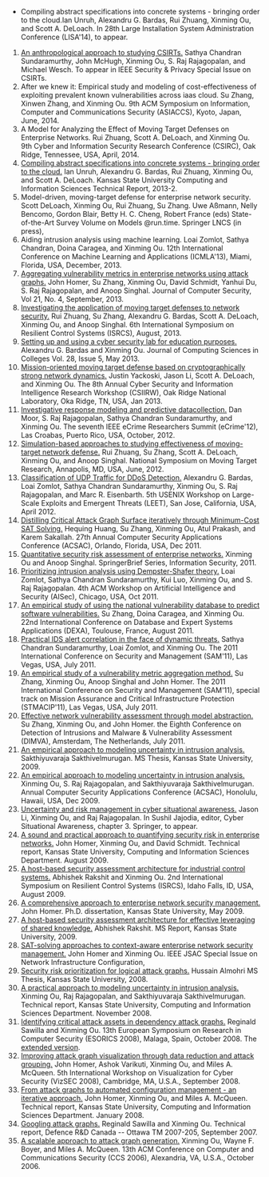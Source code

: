 
- <span class="paper-title">Compiling abstract specifications into concrete systems - bringing order to the cloud.</span><span class="paper-authors">Ian Unruh, Alexandru G. Bardas, Rui Zhuang, Xinming Ou, and Scott A. DeLoach.   </span> In
              <span class="paper-publisher">28th Large Installation System Administration Conference (LISA'14), to appear.</span>
1.  <span class="paper-title">[An anthropological approach to studying CSIRTs.](documents/spsi_csirts_preprint.pdf)</span>              <span class="paper-authors">Sathya Chandran Sundaramurthy, John McHugh, Xinming Ou, S. Raj Rajagopalan, and Michael Wesch.</span>
              <span class="paper-publisher">To appear in IEEE Security & Privacy
               Special Issue on CSIRTs.</span>
2.  <span class="paper-title">After we knew it: Empirical study and modeling of cost-effectiveness of exploiting prevalent known vulnerabilities across iaas cloud.</span>
              <span class="paper-authors">
              Su Zhang, Xinwen Zhang, and Xinming Ou.              </span>
              <span class="paper-publisher">9th ACM Symposium on Information, Computer and Communications Security (ASIACCS),</span>              <span class="paper-location">Kyoto, Japan, June, 2014.</span>
3.  <span class="paper-title">A Model for Analyzing the Effect of Moving Target Defenses on Enterprise Networks.</span>
              <span class="paper-authors">Rui Zhuang, Scott A. DeLoach, and Xinming Ou.
              </span>              <span class="paper-publisher">9th Cyber and Information Security Research Conference (CSIRC),</span>              <span class="paper-location">Oak Ridge, Tennessee, USA, April, 2014.</span>
4.  <span class="paper-title">[Compiling abstract specifications into concrete systems - bringing order to the cloud.](http://people.cis.ksu.edu/~xou/publications/ancor-tr.pdf)</span>              <span class="paper-authors">Ian Unruh, Alexandru G. Bardas, Rui Zhuang, Xinming Ou, and Scott A. DeLoach.</span>
              <span class="paper-publisher">Kansas State University Computing and Information Sciences               Technical Report,</span>
              <span class="paper-location">2013-2.</span>
5.  <span class="paper-title">Model-driven, moving-target defense for enterprise network security.</span>              <span class="paper-authors">Scott DeLoach, Xinming Ou, Rui Zhuang, Su Zhang.</span>
              <span class="paper-publisher">Uwe A&#223;mann, Nelly Bencomo, Gordon Blair, Betty H. C. Cheng, Robert France (eds) State-of-the-Art Survey Volume on Models @run.time. Springer LNCS (in press),</span>
6.  <span class="paper-title">Aiding intrusion analysis using machine learning.</span>              <span class="paper-authors">Loai Zomlot, Sathya Chandran, Doina Caragea, and Xinming Ou.</span>
              <span class="paper-publisher">12th International Conference on Machine Learning and Applications (ICMLA'13),</span>
              <span class="paper-location">Miami, Florida, USA, December, 2013.</span>
7.  <span class="paper-title">[Aggregating vulnerability metrics in enterprise networks using attack graphs.](http://iospress.metapress.com/content/q415245006w11384/?p=c57702e6759844b8adac20ec1786c377&pi=2)</span>              <span class="paper-authors">John Homer, Su Zhang, Xinming Ou, David Schmidt, Yanhui Du, S. Raj Rajagopalan, and Anoop Singhal.</span>
              <span class="paper-publisher">Journal of Computer Security,</span>
              <span class="paper-location">Vol 21, No. 4, September, 2013.</span>
8.  <span class="paper-title">[Investigating the application of moving target defenses to network security.](http://ieeexplore.ieee.org/stamp/stamp.jsp?tp=&arnumber=6623770)</span>              <span class="paper-authors">Rui Zhuang, Su Zhang, Alexandru G. Bardas, Scott A. DeLoach, Xinming Ou, and Anoop Singhal.</span>
              <span class="paper-publisher">6th International Symposium on Resilient Control Systems (ISRCS),</span>
              <span class="paper-location">August, 2013.</span>
9.  <span class="paper-title">[Setting up and using a cyber security lab for education purposes.](http://dl.acm.org/citation.cfm?id=2458610)</span>              <span class="paper-authors"> Alexandru G. Bardas and Xinming Ou.</span>
              <span class="paper-publisher">Journal of Computing Sciences in Colleges</span>
              <span class="paper-location">Vol. 28, Issue 5, May 2013.</span>
10.  <span class="paper-title">[Mission-oriented moving target defense based on cryptographically strong network dynamics.](http://dl.acm.org/citation.cfm?id=2460040)</span>              <span class="paper-authors">Justin Yackoski, Jason Li, Scott A. DeLoach, and Xinming Ou.</span>
              <span class="paper-publisher">The 8th Annual Cyber Security and Information Intelligence Research Workshop (CSIIRW),</span>
              <span class="paper-location">Oak Ridge National Laboratory, Oka Ridge, TN, USA, Jan 2013.</span>
11.  <span class="paper-title">[Investigative response modeling and predictive datacollection.](http://people.cis.ksu.edu/~xou/publications/eCrime12.pdf)</span>
              <span class="paper-authors">Dan Moor, S. Raj Rajagopalan, Sathya Chandran Sundaramurthy, and Xinming Ou.</span>
              <span class="paper-publisher">The seventh IEEE eCrime Researchers Summit (eCrime'12),</span>
              <span class="paper-location">Las Croabas, Puerto Rico, USA, October, 2012.</span>
12.  <span class="paper-title">[Simulation-based approaches to studying effectiveness of moving-target network defense.](http://cps-vo.org/node/3709)</span>
              <span class="paper-authors">Rui Zhuang, Su Zhang, Scott A. DeLoach, Xinming Ou, and Anoop Singhal.</span>
              <span class="paper-publisher">National Symposium on Moving Target Research,</span>
              <span class="paper-location">Annapolis, MD, USA, June, 2012.</span>
13.  <span class="paper-title">[Classification of UDP Traffic for DDoS Detection.](https://www.usenix.org/system/files/conference/leet12/leet12-final25.pdf)</span>
              <span class="paper-authors">Alexandru G. Bardas, Loai Zomlot, Sathya Chandran Sundaramurthy, Xinming Ou, S. Raj Rajagopalan, and Marc R. Eisenbarth.</span>
              <span class="paper-publisher">5th USENIX Workshop on Large-Scale Exploits and Emergent Threats (LEET), </span>
              <span class="paper-location">San Jose, California, USA, April 2012.</span>
14.  <span class="paper-title">[Distilling Critical Attack Graph Surface iteratively through Minimum-Cost SAT Solving.](http://www.acsac.org/2011/openconf/modules/request.php?module=oc_program&amp;action=summary.php&amp;id=164)</span>
              <span class="paper-authors">Hequing Huang, Su Zhang, Xinming Ou, Atul Prakash, and Karem Sakallah.</span>
              <span class="paper-publisher"> 27th Annual Computer Security Applications Conference (ACSAC),</span>
              <span class="paper-location">Orlando, Florida, USA, Dec 2011.</span>
15.  <span class="paper-title">[Quantitative security risk assessment of enterprise networks.](http://www.springer.com/computer/security+and+cryptology/book/978-1-4614-1859-7)</span>
              <span class="paper-authors">Xinming Ou and Anoop Singhal.</span>
              <span class="paper-publisher">SpringerBrief Series, Information Security,</span>
              <span class="paper-location">2011.</span>
16.  <span class="paper-title">[Prioritizing intrusion analysis using Dempster-Shafer theory.](http://people.cis.ksu.edu/~xou/publications/aisec11.pdf)</span>
              <span class="paper-authors">Loai Zomlot, Sathya Chandran Sundaramurthy, Kui Luo, Xinming Ou, and S. Raj Rajagopalan.</span>
              <span class="paper-publisher">4th ACM Workshop on Artificial Intelligence and Security (AISec),</span>
              <span class="paper-location">Chicago, USA, Oct 2011.</span>
17.  <span class="paper-title">[An empirical study of using the national vulnerability database to predict software vulnerabilities.](http://www.springerlink.com/content/474061656n62p508/fulltext.pdf?MUD=MP)</span>
              <span class="paper-authors">Su Zhang, Doina Caragea, and Xinming Ou.</span>
              <span class="paper-publisher">22nd International Conference on Database and Expert Systems Applications (DEXA),</span>
              <span class="paper-location">Toulouse, France, August 2011.</span>
18.  <span class="paper-title">[Practical IDS alert correlation in the face of dynamic threats.](http://people.cis.ksu.edu/~xou/publications/sam11.pdf)</span>
              <span class="paper-authors">Sathya Chandran Sundaramurthy, Loai Zomlot, and Xinming Ou.</span>
              <span class="paper-publisher">The 2011 International Conference on Security and Management (SAM'11),</span>
              <span class="paper-location">Las Vegas, USA, July 2011.</span>
19.  <span class="paper-title">[An empirical study of a vulnerability metric aggregation method.](http://people.cis.ksu.edu/~xou/publications/stmacip11.pdf)</span>
              <span class="paper-authors">Su Zhang, Xinming Ou, Anoop Singhal and John Homer.</span>
              <span class="paper-publisher">The 2011 International Conference on Security and Management (SAM'11), special track on              Mission Assurance and Critical Infrastructure Protection (STMACIP'11),</span>
              <span class="paper-location">Las Vegas, USA, July 2011.</span>
20.  <span class="paper-title">[Effective network vulnerability assessment through model abstraction.](http://people.cis.ksu.edu/~xou/publications/dimva11.pdf)</span>
              <span class="paper-authors">Su Zhang, Xinming Ou, and John Homer.</span>
              <span class="paper-publisher">the Eighth Conference on Detection of Intrusions and Malware &amp; Vulnerability Assessment (DIMVA),</span>              <span class="paper-location">Amsterdam, The Netherlands, July 2011.</span>
21.  <span class="paper-title">[An empirical approach to modeling uncertainty in intrusion analysis.](http://krex.k-state.edu/dspace/handle/2097/2337)</span>
              <span class="paper-authors">Sakthiyuvaraja Sakthivelmurugan.</span>
              <span class="paper-publisher">MS Thesis, Kansas State University,</span>
              <span class="paper-location">2009.</span>
22.  <span class="paper-title">[An empirical approach to modeling uncertainty in intrusion analysis.](http://www.acsac.org/2009/openconf/modules/request.php?module=oc_program&amp;action=summary.php&amp;id=238)</span>
              <span class="paper-authors">Xinming Ou, S. Raj Rajagopalan, and Sakthiyuvaraja Sakthivelmurugan.</span>
              <span class="paper-publisher"> Annual Computer Security Applications Conference (ACSAC),</span>
              <span class="paper-location">Honolulu, Hawaii, USA, Dec 2009.</span>
23.  <span class="paper-title">[ Uncertainty and risk management in cyber situational awareness.](http://www.springerlink.com/content/p635000q276q55g6/?p=57418757dc2e496fa341e10abdd922fb&amp;pi=3)</span>
              <span class="paper-authors">Jason Li, Xinming Ou, and Raj Rajagopalan.</span>
              In Sushil Jajodia, editor, <span class="paper-publisher">Cyber Situational Awareness</span>, chapter 3.              Springer, to appear.
24.  <span class="paper-title">[A sound and practical approach to quantifying security risk in enterprise networks.](http://people.cis.ksu.edu/%7Exou/publications/tr_homer_0809.pdf)</span>
              <span class="paper-authors">John Homer, Xinming Ou, and David Schmidt.</span>
              Technical report, <span class="paper-publisher">Kansas State University, Computing and Information Sciences Department.</span>
              <span class="paper-location">August 2009.</span>
25.  <span class="paper-title">[A host-based security assessment architecture for industrial control systems.](http://people.cis.ksu.edu/%7Exou/publications/isrcs09.pdf)</span>
              <span class="paper-authors">Abhishek Rakshit and Xinming Ou.</span>
              <span class="paper-publisher">2nd International Symposium on Resilient Control Systems (ISRCS),</span>
              <span class="paper-location">Idaho Falls, ID, USA, August 2009.</span>
26.  <span class="paper-title">[A comprehensive approach to enterprise network security management.](http://hdl.handle.net/2097/1372)</span>
              <span class="paper-authors">John Homer.</span>
              Ph.D. dissertation, <span class="paper-publisher">Kansas State University,</span>
              <span class="paper-location">May 2009.</span>
27.  <span class="paper-title">[A host-based security assessment architecture for effective leveraging of shared knowledge.](http://krex.k-state.edu/dspace/handle/2097/1296)</span>
              <span class="paper-authors">Abhishek Rakshit.</span>
              MS Report, <span class="paper-publisher">Kansas State University,</span>
              <span class="paper-location">2009.</span>
28.  <span class="paper-title">[SAT-solving approaches to context-aware enterprise network security management.](http://ieeexplore.ieee.org/stamp/stamp.jsp?tp=&amp;arnumber=4808475&amp;isnumber=4808465)</span>
              <span class="paper-authors">John Homer and Xinming Ou.</span>
              <span class="paper-publisher"> IEEE JSAC Special Issue on Network Infrastructure Configuration,</span>
29.  <span class="paper-title">[Security risk prioritization for logical attack graphs.](http://krex.k-state.edu/dspace/handle/2097/1114)</span>
              <span class="paper-authors">Hussain Almohri</span>
              MS Thesis, <span class="paper-publisher">Kansas State University,</span>
              <span class="paper-location">2008.</span>
30.  <span class="paper-title">[A practical approach to modeling uncertainty in intrusion analysis.](http://people.cis.ksu.edu/%7Exou/publications/tr_ou_1108.pdf)</span>
              <span class="paper-authors">Xinming Ou, Raj Rajagopalan, and Sakthiyuvaraja Sakthivelmurugan.</span>
              Technical report, <span class="paper-publisher">Kansas State University, Computing and Information Sciences Department.</span>
              <span class="paper-location">November 2008.</span>
31.  <span class="paper-title">[Identifying critical attack assets in dependency attack graphs.](http://people.cis.ksu.edu/%7Exou/publications/esorics08.pdf)</span>
              <span class="paper-authors">Reginald Sawilla and Xinming Ou.</span>
              <span class="paper-publisher">13th European Symposium on Research in Computer Security (ESORICS 2008),</span>
              <span class="paper-location">Malaga, Spain, October 2008.</span>
              The [extended version](http://people.cis.ksu.edu/%7Exou/publications/drdc08.pdf).
32.  <span class="paper-title">[Improving attack graph visualization through data reduction and attack grouping.](http://people.cis.ksu.edu/%7Exou/publications/vizsec08.pdf)</span>
              <span class="paper-authors">John Homer, Ashok Varikuti, Xinming Ou, and Miles A. McQueen.</span>
              <span class="paper-publisher"> 5th International Workshop on Visualization for Cyber Security (VizSEC 2008),</span>
              <span class="paper-location">Cambridge, MA, U.S.A., September 2008.</span>
33.  <span class="paper-title">[From attack graphs to automated configuration management - an iterative approach.](http://people.cis.ksu.edu/%7Exou/publications/tr_ou_0108.pdf)</span>
              <span class="paper-authors">John Homer, Xinming Ou, and Miles A. McQueen.</span>
              Technical report, <span class="paper-publisher">Kansas State University, Computing and Information Sciences Department.</span>
              <span class="paper-location">January 2008.</span>
34.  <span class="paper-title">[Googling attack graphs.](http://people.cis.ksu.edu/%7Exou/publications/drdc07.pdf)</span>
              <span class="paper-authors">Reginald Sawilla and Xinming Ou.</span>
              Technical report, <span class="paper-publisher">Defence R&amp;D Canada -- Ottawa TM 2007-205,</span>
              <span class="paper-location">September 2007.</span>
35.  <span class="paper-title">[A scalable approach to attack graph generation.](http://people.cis.ksu.edu/%7Exou/publications/ccs06.pdf)</span>
              <span class="paper-authors">Xinming Ou, Wayne F. Boyer, and Miles A. McQueen.</span>
              <span class="paper-publisher"> 13th ACM Conference on Computer and Communications Security (CCS 2006),</span>              <span class="paper-location">Alexandria, VA, U.S.A., October 2006.</span>